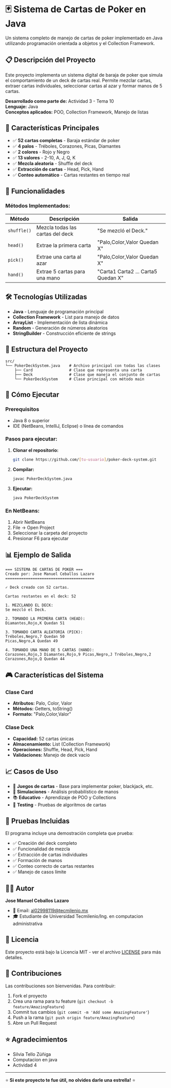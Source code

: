 # 🃏 Sistema de Cartas de Poker en Java

Un sistema completo de manejo de cartas de poker implementado en Java utilizando programación orientada a objetos y el Collection Framework.

## 📋 Descripción del Proyecto

Este proyecto implementa un sistema digital de baraja de poker que simula el comportamiento de un deck de cartas real. Permite mezclar cartas, extraer cartas individuales, seleccionar cartas al azar y formar manos de 5 cartas.

**Desarrollado como parte de:** Actividad 3 - Tema 10  
**Lenguaje:** Java  
**Conceptos aplicados:** POO, Collection Framework, Manejo de listas

## 🚀 Características Principales

- ✅ **52 cartas completas** - Baraja estándar de poker
- ✅ **4 palos** - Tréboles, Corazones, Picas, Diamantes  
- ✅ **2 colores** - Rojo y Negro
- ✅ **13 valores** - 2-10, A, J, Q, K
- ✅ **Mezcla aleatoria** - Shuffle del deck
- ✅ **Extracción de cartas** - Head, Pick, Hand
- ✅ **Conteo automático** - Cartas restantes en tiempo real

## 🎯 Funcionalidades

### Métodos Implementados:

| Método | Descripción | Salida |
|--------|-------------|---------|
| `shuffle()` | Mezcla todas las cartas del deck | "Se mezcló el Deck." |
| `head()` | Extrae la primera carta | "Palo,Color,Valor Quedan X" |
| `pick()` | Extrae una carta al azar | "Palo,Color,Valor Quedan X" |
| `hand()` | Extrae 5 cartas para una mano | "Carta1 Carta2 ... Carta5 Quedan X" |

## 🛠️ Tecnologías Utilizadas

- **Java** - Lenguaje de programación principal
- **Collection Framework** - List<Card> para manejo de datos
- **ArrayList** - Implementación de lista dinámica
- **Random** - Generación de números aleatorios
- **StringBuilder** - Construcción eficiente de strings

## 📁 Estructura del Proyecto

```
src/
└── PokerDeckSystem.java    # Archivo principal con todas las clases
    ├── Card                # Clase que representa una carta
    ├── Deck                # Clase que maneja el conjunto de cartas
    └── PokerDeckSystem     # Clase principal con método main
```

## 🚀 Cómo Ejecutar

### Prerequisitos
- Java 8 o superior
- IDE (NetBeans, IntelliJ, Eclipse) o línea de comandos

### Pasos para ejecutar:

1. **Clonar el repositorio:**
   ```bash
   git clone https://github.com/[tu-usuario]/poker-deck-system.git
   ```

2. **Compilar:**
   ```bash
   javac PokerDeckSystem.java
   ```

3. **Ejecutar:**
   ```bash
   java PokerDeckSystem
   ```

### En NetBeans:
1. Abrir NetBeans
2. File → Open Project
3. Seleccionar la carpeta del proyecto
4. Presionar F6 para ejecutar

## 📊 Ejemplo de Salida

```
=== SISTEMA DE CARTAS DE POKER ===
Creado por: Jose Manuel Ceballos Lazaro
=======================================

✓ Deck creado con 52 cartas.

Cartas restantes en el deck: 52

1. MEZCLANDO EL DECK:
Se mezcló el Deck.

2. TOMANDO LA PRIMERA CARTA (HEAD):
Diamantes,Rojo,K Quedan 51

3. TOMANDO CARTA ALEATORIA (PICK):
Tréboles,Negro,7 Quedan 50
Picas,Negro,A Quedan 49

4. TOMANDO UNA MANO DE 5 CARTAS (HAND):
Corazones,Rojo,3 Diamantes,Rojo,9 Picas,Negro,J Tréboles,Negro,2 Corazones,Rojo,Q Quedan 44
```

## 🎮 Características del Sistema

### Clase Card
- **Atributos:** Palo, Color, Valor
- **Métodos:** Getters, toString()
- **Formato:** "Palo,Color,Valor"

### Clase Deck  
- **Capacidad:** 52 cartas únicas
- **Almacenamiento:** List<Card> (Collection Framework)
- **Operaciones:** Shuffle, Head, Pick, Hand
- **Validaciones:** Manejo de deck vacío

## 📈 Casos de Uso

- 🎯 **Juegos de cartas** - Base para implementar poker, blackjack, etc.
- 🎲 **Simulaciones** - Análisis probabilístico de manos
- 📚 **Educativo** - Aprendizaje de POO y Collections
- 🔄 **Testing** - Pruebas de algoritmos de cartas

## 🧪 Pruebas Incluidas

El programa incluye una demostración completa que prueba:
- ✅ Creación del deck completo
- ✅ Funcionalidad de mezcla
- ✅ Extracción de cartas individuales  
- ✅ Formación de manos
- ✅ Conteo correcto de cartas restantes
- ✅ Manejo de casos límite

## 👨‍💻 Autor

**Jose Manuel Ceballos Lazaro**
- 📧 Email: al02998119@tecmilenio.mx
- 🎓 Estudiante de Universidad Tecmilenio/Ing. en computacion administrativa

## 📄 Licencia

Este proyecto está bajo la Licencia MIT - ver el archivo [LICENSE](LICENSE) para más detalles.

## 🤝 Contribuciones

Las contribuciones son bienvenidas. Para contribuir:

1. Fork el proyecto
2. Crea una rama para tu feature (`git checkout -b feature/AmazingFeature`)
3. Commit tus cambios (`git commit -m 'Add some AmazingFeature'`)
4. Push a la rama (`git push origin feature/AmazingFeature`)
5. Abre un Pull Request

## ⭐ Agradecimientos

- Silvia Tello Zúñiga
- Computacion en java
- Actividad 4

---

⭐ **Si este proyecto te fue útil, no olvides darle una estrella!** ⭐
